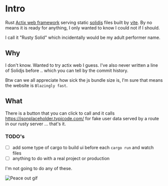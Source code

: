 # Intro

Rust [Actix web framework](https://github.com/actix/actix-web) serving static [solidjs](https://github.com/solidjs/) files built by [vite](https://github.com/vitejs/vite). By no means it is ready for anything, I only wanted to know I could not if I should.

I call it "Rusty Solid" which incidentally would be my adult performer name.

## Why

I don't know. Wanted to try actix web I guess. I've also never written a line of Solidjs before .. which you can tell by the commit history.

Btw can we all appreciate how sick the js bundle size is, I'm sure that means the website is `Blazingly fast`.

## What

There is a button that you can click to call and it calls https://jsonplaceholder.typicode.com/ for fake user data served by a route in our rusty server ... that's it.

### TODO's

- [ ] add some type of cargo to build ui before each `cargo run` and watch files
- [ ] anything to do with a real project or production

I'm not going to do any of these.

![Peace out gif](https://media.giphy.com/media/Ru9sjtZ09XOEg/giphy.gif)
